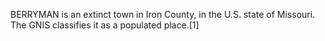 BERRYMAN is an extinct town in Iron County, in the U.S. state of Missouri. The GNIS classifies it as a populated place.[1]
